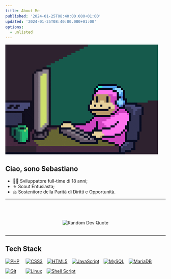 ```yaml
---
title: About Me
published: '2024-01-25T08:40:00.000+01:00'
updated: '2024-01-25T08:40:00.000+01:00'
options:
  - unlisted
---
```


![Monkey](./monkey.gif)

## Ciao, sono Sebastiano
* 👨‍💻 Sviluppatore full-time di 18 anni;
* ⚜️ Scout Entusiasta;
* ⚖️ Sostenitore della Parità di Diritti e Opportunità.


<hr>
<br>

<div align="center">
<br>
<br>
<img src="https://quotes-github-readme.vercel.app/api?type=horizontal&theme=radical" alt="Random Dev Quote">
</div>
<br/>

<hr/>

## Tech Stack

<div style="display: flex; gap: 1em; flex-wrap: wrap;">
  <a href="https://github.com/SebaOfficial" title="Profilo di Github" style="min-width: 50px">
    <img src="https://img.shields.io/badge/php-%23777BB4.svg?style=flat&logo=php&logoColor=white" alt="PHP">
  </a>
  <a href="https://github.com/SebaOfficial" title="Profilo di Github" style="min-width: 50px">
    <img src="https://img.shields.io/badge/css3-%231572B6.svg?style=flat&logo=css3&logoColor=white" alt="CSS3">
  </a>
  <a href="https://github.com/SebaOfficial" title="Profilo di Github" style="min-width: 50px">
    <img src="https://img.shields.io/badge/html5-%23E34F26.svg?style=flat&logo=html5&logoColor=white" alt="HTML5">
  </a>
  <a href="https://github.com/SebaOfficial" title="Profilo di Github" style="min-width: 50px">
    <img src="https://img.shields.io/badge/javascript-%23323330.svg?style=flat&logo=javascript&logoColor=%23F7DF1E" alt="JavaScript">
  </a>
  <a href="https://github.com/SebaOfficial" title="Profilo di Github" style="min-width: 50px">
    <img src="https://img.shields.io/badge/mysql-%252307405e.svg?style=flat&logo=sqlite&logoColor=white" alt="MySQL">
  </a>
  <a href="https://github.com/SebaOfficial" title="Profilo di Github" style="min-width: 50px">
    <img src="https://img.shields.io/badge/MariaDB-003545?style=flat&logo=mariadb&logoColor=white" alt="MariaDB">
  </a>
  <a href="https://github.com/SebaOfficial" title="Profilo di Github" style="min-width: 50px">
    <img src="https://img.shields.io/badge/Git-fc6d26?style=flat&logo=git&logoColor=white" alt="Git">
  </a>
  <a href="https://github.com/SebaOfficial" title="Profilo di Github" style="min-width: 50px">
    <img src="https://img.shields.io/badge/Linux-FCC624?style=flat&logo=linux&logoColor=black" alt="Linux">
  </a>
  <a href="https://github.com/SebaOfficial" title="Profilo di Github" style="min-width: 50px">
    <img src="https://img.shields.io/badge/shell_script-%23121011.svg?style=flat&logo=gnu-bash&logoColor=white" alt="Shell Script">
  </a>
</div>
